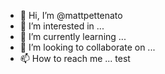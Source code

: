 - 👋 Hi, I’m @mattpettenato
- 👀 I’m interested in ...
- 🌱 I’m currently learning ...
- 💞️ I’m looking to collaborate on ...
- 📫 How to reach me ...
test
<!---
mattpettenato/mattpettenato is a ✨ special ✨ repository because its `README.md` (this file) appears on your GitHub profile.
You can click the Preview link to take a look at your changes.
--->
